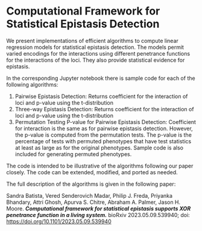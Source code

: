 # Computational Framework for Statistical Epistasis Detection

We present implementations of efficient algorithms to compute linear regression models for statistical epistasis detection. The models permit varied encodings for the interactions using different penetrance functions for the interactions of the loci. They also provide statistical evidence for epistasis.

In the corresponding Jupyter notebook there is sample code for each of the following algorithms:
1. Pairwise Epistasis Detection: Returns coefficient for the interaction of loci and p-value using the t-distribution
2. Three-way Epistasis Detection: Returns coefficient for the interaction of loci and p-value using the t-distribution
3. Permutation Testing P-value for Pairwise Epistasis Detection: Coefficient for interaction is the same as for pairwise epistasis detection. However, the p-value is computed from the permutation tests. The p-value is the percentage of tests with permuted phenotypes that have test statistics at least as large as for the original phenotypes. Sample code is also included for generating permuted phenotypes.

The code is intended to be illustrative of the algorithms following our paper closely. The code can be extended, modified, and ported as needed.

The full description of the algorithms is given in the following paper: 

Sandra Batista, Vered Senderovich Madar, Philip J. Freda, Priyanka Bhandary, Attri Ghosh, Apurva S. Chitre, Abraham A. Palmer, Jason H. Moore.
**_Computational framework for statistical epistasis supports XOR penetrance function in a living system._**
bioRxiv 2023.05.09.539940; doi: https://doi.org/10.1101/2023.05.09.539940
